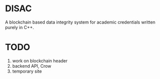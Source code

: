 # DISAC
A blockchain based data integrity system for academic credentials written purely in C++.

# TODO
1. work on blockchain header
2. backend API, Crow
3. temporary site